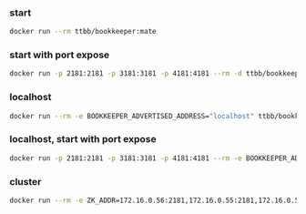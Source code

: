 ### start
```bash
docker run --rm ttbb/bookkeeper:mate
```
### start with port expose
```bash
docker run -p 2181:2181 -p 3181:3181 -p 4181:4181 --rm -d ttbb/bookkeeper:mate
```
### localhost
```bash
docker run --rm -e BOOKKEEPER_ADVERTISED_ADDRESS="localhost" ttbb/bookkeeper:mate
```
### localhost, start with port expose
```bash
docker run -p 2181:2181 -p 3181:3181 -p 4181:4181 --rm -e BOOKKEEPER_ADVERTISED_ADDRESS="localhost" -e BOOKIE_ROOT_LOGGER="DEBUG,INFO,CONSOLE" ttbb/bookkeeper:mate
```
### cluster
```bash
docker run --rm -e ZK_ADDR=172.16.0.56:2181,172.16.0.55:2181,172.16.0.54:2181 -e HOSTNAME=test-bookkeeper-0 -d ttbb/bookkeeper:cluster
```